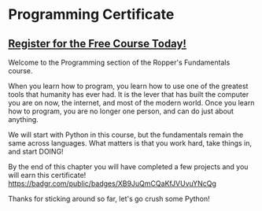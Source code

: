 # Programming Certificate
##  [Register for the Free Course Today!](https://www.roppers.org/courses/fundamentals)
Welcome to the Programming section of the Ropper's Fundamentals course.

When you learn how to program, you learn how to use one of the greatest tools that humanity has ever had. It is the lever that has built the computer you are on now, the internet, and most of the modern world. Once you learn how to program, you are no longer one person, and can do just about anything. 

We will start with Python in this course, but the fundamentals remain the same across languages. What matters is that you work hard, take things in, and start DOING!

By the end of this chapter you will have completed a few projects and you will earn this certificate! <https://badgr.com/public/badges/XB9JuQmCQaKfJVUvuYNcQg>

Thanks for sticking around so far, let's go crush some Python!